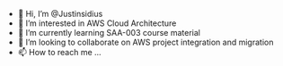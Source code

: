 - 👋 Hi, I’m @Justinsidius
- 👀 I’m interested in AWS Cloud Architecture 
- 🌱 I’m currently learning SAA-003 course material 
- 💞️ I’m looking to collaborate on AWS project integration and migration 
- 📫 How to reach me ...

<!---
Justinsidius/Justinsidius is a ✨ special ✨ repository because its `README.md` (this file) appears on your GitHub profile.
You can click the Preview link to take a look at your changes.
--->
